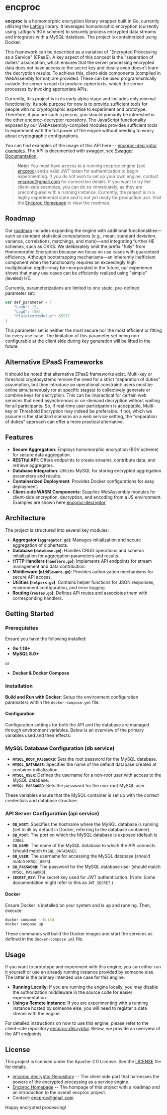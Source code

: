# encproc

**encproc** is a homomorphic encryption library wrapper built in Go, currently utilizing the [Lattigo](https://github.com/tuneinsight/lattigo) library. It leverages homomorphic encryption (currently using Lattigo's BGV scheme) to securely process encrypted data streams and integrates with a MySQL database. The project is containerized using Docker.

This framework can be described as a variation of "Encrypted Processing as a Service" (EPaaS). A key aspect of this concept is the "separation of duties" assumption, which ensures that the server processing encrypted data does not have access to the secret key and ideally even doesn't learn the decryption results. To achieve this, client-side components (compiled in WebAssembly format) are provided. These can be used programmatically outside the server's reach to produce ciphertexts, which the server processes by invoking appropriate APIs.

Currently, this project is in its early alpha stage and includes only minimal functionality. Its sole purpose for now is to provide sufficient tools for people with no cryptographic expertise to experiment and prototype. Therefore, if you are such a person, you should primarily be interested in the other [encproc-decryptor](https://github.com/collapsinghierarchy/encproc-decryptor) repository. The JavaScript functionality exposed by our WebAssembly-compiled modules provides sufficient tools to experiment with the full power of the engine without needing to worry about cryptographic configurations.

You can find examples of the usage of this API here -- [encproc-decryptor examples](https://github.com/collapsinghierarchy/encproc-decryptor/tree/main/client-side). The API is documented with swagger, see [Swagger Documentation](https://pseudocrypt.site/docs/).

> **Note:** You must have access to a running encproc engine (see [encproc](https://github.com/collapsinghierarchy/encproc)) and a valid JWT token for authentication to begin experimenting. If you do not wish to set up your own engine, contact encproc@gmail.com for connection details. If you want to try the client-side examples, you can do so immediately, as they are preconfigured with a running instance. Currently, the project is in a highly experimental state and is not yet ready for production use. Visit the [Encproc Homepage](https://pseudocrypt.site/) to view the roadmap.

## Roadmap

Our [roadmap](https://pseudocrypt.site/) includes expanding the engine with additional functionalities—such as standard statistical computations (e.g., mean, standard deviation, variance, correlations, matchings, and more)—and integrating further HE schemes, such as CKKS. We deliberately omit the prefix "fully" from Homomorphic Encryption because we focus on use cases with guaranteed efficiency. Although bootstrapping mechanisms—an inherently inefficient component when the functionality requires an exceedingly high multiplication depth—may be incorporated in the future, our experience shows that many use cases can be efficiently realized using "simple" (leveled) HE.

Currently, parameterizations are limited to one static, pre-defined parameter set:

```go
var def_parameter = {
    "LogN": 12,
    "LogQ": [58],
    "PlaintextModulus": 65537
}
```
This parameter set is neither the most secure nor the most efficient or fitting for every use case. The limitation of this parameter set being non-configurable at the client side during key generation will be lifted in the future. 

## Alternative EPaaS Frameworks

It should be noted that alternative EPaaS frameworks exist. Multi-key or threshold cryptosystems remove the need for a strict “separation of duties” assumption, but they introduce an operational constraint: users must be online simultaneously (or at specific stages) to collectively generate or combine keys for decryption. This can be impractical for certain web services that need asynchronous or on-demand decryption without waiting for all participants. So, if real-time user participation is acceptable, Multi-key or Threshold Encryption may indeed be preferable. If not, which we assume is the standard scenario an a web service setting, the “separation of duties” approach can offer a more practical alternative.

## Features

- **Secure Aggregation**: Employs homomorphic encryption (BGV scheme) for secure data aggregation.
- **RESTful API**: Offers endpoints to create streams, contribute data, and retrieve aggregates.
- **Database Integration**: Utilizes MySQL for storing encrypted aggregation parameters and results.
- **Containerized Deployment**: Provides Docker configurations for easy deployment.
- **Client-side WASM Components**: Supplies WebAssembly modules for client-side encryption, decryption, and encoding from a JS environment. Examples are shown here [encproc-decryptor](https://github.com/collapsinghierarchy/encproc-decryptor)

## Architecture

The project is structured into several key modules:

- **Aggregator (`aggregator.go`)**: Manages initialization and secure aggregation of ciphertexts.
- **Database (`database.go`)**: Handles CRUD operations and schema initialization for aggregation parameters and results.
- **HTTP Handlers (`handlers.go`)**: Implements API endpoints for stream management and data contribution.
- **Middleware (`middleware.go`)**: Provides authorization mechanisms for secure API access.
- **Utilities (`helpers.go`)**: Contains helper functions for JSON responses, environment configuration, and error logging.
- **Routing (`routes.go`)**: Defines API routes and associates them with corresponding handlers.

## Getting Started

### Prerequisites

Ensure you have the following installed:

- **Go 1.18+**
- **MySQL 8.0+**

or

- **Docker & Docker Compose**

### Installation

**Build and Run with Docker**:
Setup the environment configuration paramaters within the `docker-compose.yml` file. 

#### Configuration
Configuration settings for both the API and the database are managed through environment variables. Below is an overview of the primary variables used and their effects:

### MySQL Database Configuration (db service)
- **`MYSQL_ROOT_PASSWORD`**: Sets the root password for the MySQL database.
- **`MYSQL_DATABASE`**: Specifies the name of the default database created at container initialization.
- **`MYSQL_USER`**: Defines the username for a non-root user with access to the MySQL database.
- **`MYSQL_PASSWORD`**: Sets the password for the non-root MySQL user.

These variables ensure that the MySQL container is set up with the correct credentials and database structure.

### API Server Configuration (api service)
- **`DB_HOST`**: Specifies the hostname where the MySQL database is running (set to `db` by default in Docker, referring to the database container).
- **`DB_PORT`**: The port on which the MySQL database is exposed (default is `3306`).
- **`DB_NAME`**: The name of the MySQL database to which the API connects (should match `MYSQL_DATABASE`).
- **`DB_USER`**: The username for accessing the MySQL database (should match `MYSQL_USER`).
- **`DB_PASSWORD`**: The password for the MySQL database user (should match `MYSQL_PASSWORD`).
- **`SECRET_KEY`**: The secret key used for JWT authentication. (Note: Some documentation might refer to this as `JWT_SECRET`.)

#### Docker
Ensure Docker is installed on your system and is up and running. Then, execute:
```bash
docker compose --build
docker compose up
```
These commands will build the Docker images and start the services as defined in the `docker-compose.yml` file.

## Usage

If you want to prototype and experiment with this engine, you can either run it yourself or use an already running instance provided by someone else. The latter is the primary intended use case for this engine.

- **Running Locally**: If you are running the engine locally, you may disable the authorization middleware in the source code for easier experimentation.
- **Using a Remote Instance**: If you are experimenting with a running instance hosted by someone else, you will need to register a data stream with the engine.

For detailed instructions on how to use this engine, please refer to the client-side repository [encproc-decryptor](https://github.com/collapsinghierarchy/encproc-decryptor). Below, we provide an overview of the API endpoints.

## License

This project is licensed under the Apache-2.0 License. See the [LICENSE](LICENSE) file for details.

- [encproc decryptor Repository](https://github.com/collapsinghierarchy/encproc-decryptor) -- The client side part that harnesses the powers of the encrypted processing as a service engine.
- [Encproc Homepage](https://pseudocrypt.site/) -- The hompage of this project with a roadmap and an introduction to the overall encproc project.
- Contact: encproc@gmail.com

Happy encrypted processing!
